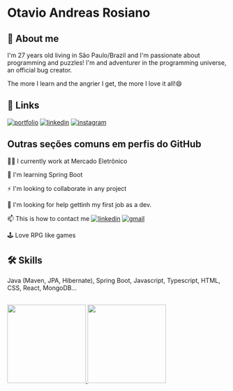 
# Otavio Andreas Rosiano

<div class="tenor-gif-embed" data-postid="23489560" data-share-method="host" data-aspect-ratio="1.78771" data-width="100%"><a href="https://tenor.com/view/developer-tester-relationship-gif-23489560"></a><a href="https://tenor.com/search/developer-gifs"></a></div><script type="text/javascript" async src="https://tenor.com/embed.js"></script>


## 🚀 About me
I'm 27 years old living in Sâo Paulo/Brazil and I'm passionate about programming and puzzles! I'm and adventurer in the programming universe, an official bug creator.

The more I learn and the angrier I get, the more I love it all!😄
## 🔗 Links
[![portfolio](https://img.shields.io/badge/my_portfolio-000?style=for-the-badge&logo=ko-fi&logoColor=white)](https://andreasotavio.github.io/myportfolio/)
[![linkedin](https://img.shields.io/badge/linkedin-0A66C2?style=for-the-badge&logo=linkedin&logoColor=white)](https://www.linkedin.com/in/otavio-rosiano/)
[![instagram](https://img.shields.io/badge/instagram-d62976?style=for-the-badge&logo=instagram&logoColor=white)](https://www.instagram.com/otto_andreas/)




## Outras seções comuns em perfis do GitHub
👩‍💻 I currently work at Mercado Eletrônico

🧠 I'm learning Spring Boot

⚡️ I'm looking to collaborate in any project

🤔 I'm looking for help gettinh my first job as a dev.

📫 This is how to contact me [![linkedin](https://img.shields.io/badge/linkedin-0A66C2?style=for-the-badge&logo=linkedin&logoColor=white)](https://www.linkedin.com/in/otavio-rosiano/) [![gmail](https://img.shields.io/badge/gmail-c71610?style=for-the-badge&logo=gmail&logoColor=white)](mailto:otaviorosiano@gmail.com)

🕹️ Love RPG like games
## 🛠 Skills
Java (Maven, JPA, Hibernate), Spring Boot, Javascript, Typescript, HTML, CSS, React, MongoDB...



## 
<div>
<a href="https://github.com/AndreasOtavio">
<img loading="lazy" height="180em" src="https://github-readme-stats.vercel.app/api/top-langs/?username=AndreasOtavio&layout=compact&langs_count=7&theme=dracula"/>
<img loading="lazy" height="180em" src="https://github-readme-stats.vercel.app/api?username=AndreasOtavio&show_icons=true&theme=dracula&include_all_commits=true&count_private=true"/>
</div>
